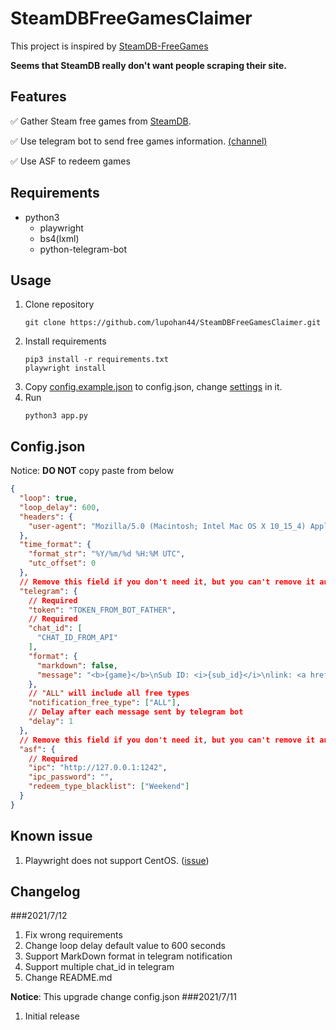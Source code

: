 # SteamDBFreeGamesClaimer

This project is inspired by [SteamDB-FreeGames](https://github.com/azhuge233/SteamDB-FreeGames)

**Seems that SteamDB really don't want people scraping their site.**

## Features
:white_check_mark: Gather Steam free games from [SteamDB](https://steamdb.info/upcoming/free/).

:white_check_mark: Use telegram bot to send free games information. [(channel)](https://t.me/SteamFreeGameNotify)

:white_check_mark: Use ASF to redeem games
## Requirements

- python3
  - playwright
  - bs4(lxml)
  - python-telegram-bot

## Usage
1. Clone repository
   ```shell
   git clone https://github.com/lupohan44/SteamDBFreeGamesClaimer.git
   ```
2. Install requirements
   ```shell
   pip3 install -r requirements.txt
   playwright install
   ```
3. Copy [config.example.json](config.example.json) to config.json, change [settings](#configjson) in it.
4. Run
   ```shell
   python3 app.py
   ```

## Config.json

Notice: **DO NOT** copy paste from below
```json
{
  "loop": true,
  "loop_delay": 600,
  "headers": {
    "user-agent": "Mozilla/5.0 (Macintosh; Intel Mac OS X 10_15_4) AppleWebKit/537.36 (KHTML, like Gecko) Chrome/80.0.3987.149 Safari/537.36 Edg/80.0.361.69"
  },
  "time_format": {
    "format_str": "%Y/%m/%d %H:%M UTC",
    "utc_offset": 0
  },
  // Remove this field if you don't need it, but you can't remove it and "asf" at the same time
  "telegram": {
    // Required
    "token": "TOKEN_FROM_BOT_FATHER",
    // Required
    "chat_id": [
      "CHAT_ID_FROM_API"
    ],
    "format": {
      "markdown": false,
      "message": "<b>{game}</b>\nSub ID: <i>{sub_id}</i>\nlink: <a href=\"{steam_url}\" >{game}</a>\nfree type: {free_type}\nstart time: {start_time}\nend time: {end_time}\n!redeem asf {sub_id}"
    },
    // "ALL" will include all free types
    "notification_free_type": ["ALL"],
    // Delay after each message sent by telegram bot
    "delay": 1
  },
  // Remove this field if you don't need it, but you can't remove it and "telegram" at the same time
  "asf": {
    // Required
    "ipc": "http://127.0.0.1:1242",
    "ipc_password": "",
    "redeem_type_blacklist": ["Weekend"]
  }
}
```

## Known issue
1. Playwright does not support CentOS. ([issue](https://github.com/microsoft/playwright/issues/6219))

## Changelog
###2021/7/12
1. Fix wrong requirements
2. Change loop delay default value to 600 seconds
3. Support MarkDown format in telegram notification
4. Support multiple chat_id in telegram
5. Change README.md

**Notice**: This upgrade change config.json
###2021/7/11
1. Initial release